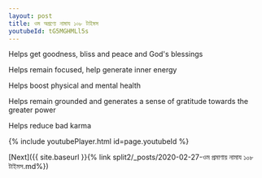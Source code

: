 ```yaml
---
layout: post
title: ওম অগ্রণ্যে নামায ১০৮ টাইমস
youtubeId: tG5MGHMLl5s
---
```

 
 
Helps get goodness, bliss and peace and God's blessings
 
Helps remain focused, help generate inner energy 
 
Helps boost physical and mental health 
 
Helps remain grounded and generates a sense of gratitude towards the greater power 
 
Helps reduce bad karma
 
 
 
 


{% include youtubePlayer.html id=page.youtubeId %}
 
[Next]({{ site.baseurl }}{% link  split2/_posts/2020-02-27-ওম প্রমাণায় নামায ১০৮ টাইমস.md%})
 
